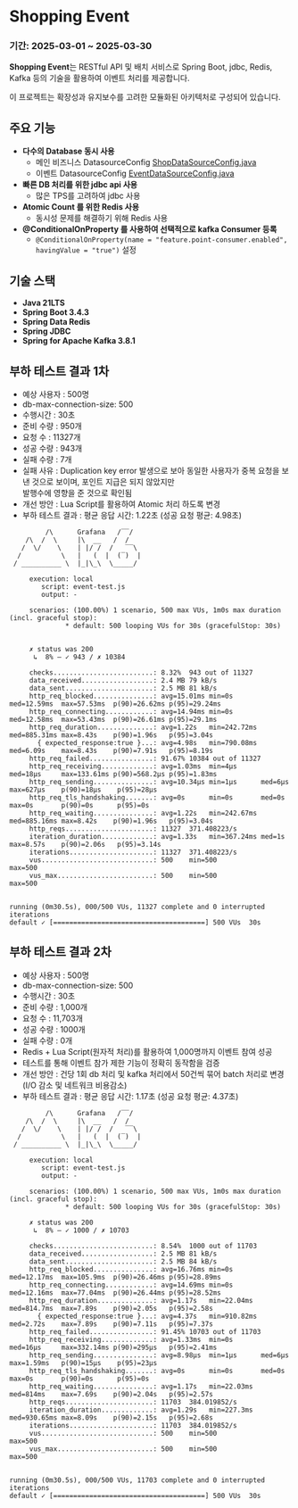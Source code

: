 # Shopping Event
### 기간: 2025-03-01 ~ 2025-03-30

**Shopping Event**는 RESTful API 및 배치 서비스로
Spring Boot, jdbc, Redis, Kafka 등의 기술을 활용하여 이벤트 처리를 제공합니다.

이 프로젝트는 확장성과 유지보수를 고려한 모듈화된 아키텍처로 구성되어 있습니다.

## 주요 기능
- **다수의 Database 동시 사용**
    - 메인 비즈니스 DatasourceConfig [ShopDataSourceConfig.java](src/main/java/com/shop/shoppingevent/config/ShopDataSourceConfig.java)
    - 이벤트 DatasourceConfig [EventDataSourceConfig.java](src/main/java/com/shop/shoppingevent/config/EventDataSourceConfig.java)
- **빠른 DB 처리를 위한 jdbc api 사용**
    - 많은 TPS를 고려하여 jdbc 사용
- **Atomic Count 를 위한 Redis 사용**
    - 동시성 문제를 해결하기 위해 Redis 사용
- **@ConditionalOnProperty 를 사용하여 선택적으로 kafka Consumer 등록**
    - ``@ConditionalOnProperty(name = "feature.point-consumer.enabled", havingValue = "true")`` 설정

## 기술 스택

- **Java 21LTS**
- **Spring Boot 3.4.3**
- **Spring Data Redis**
- **Spring JDBC**
- **Spring for Apache Kafka 3.8.1**


## 부하 테스트 결과 1차
- 예상 사용자 : 500명
- db-max-connection-size: 500
- 수행시간 : 30초
- 준비 수량 : 950개
- 요청 수 : 11327개
- 성공 수량 : 943개
- 실패 수량 : 7개
- 실패 사유 : Duplication key error 발생으로 보아 동일한 사용자가 중복 요청을 보낸 것으로 보이며, 포인트 지급은 되지 않았지만
<br> 발행수에 영향을 준 것으로 확인됨
- 개선 방안 : Lua Script를 활용하여 Atomic 처리 하도록 변경
- 부하 테스트 결과 : 평균 응답 시간: 1.22초 (성공 요청 평균: 4.98초)
```
         /\      Grafana   /‾‾/  
    /\  /  \     |\  __   /  /   
   /  \/    \    | |/ /  /   ‾‾\ 
  /          \   |   (  |  (‾)  |
 / __________ \  |_|\_\  \_____/ 

     execution: local
        script: event-test.js
        output: -

     scenarios: (100.00%) 1 scenario, 500 max VUs, 1m0s max duration (incl. graceful stop):
              * default: 500 looping VUs for 30s (gracefulStop: 30s)


     ✗ status was 200
      ↳  8% — ✓ 943 / ✗ 10384

     checks.........................: 8.32%  943 out of 11327
     data_received..................: 2.4 MB 79 kB/s
     data_sent......................: 2.5 MB 81 kB/s
     http_req_blocked...............: avg=15.01ms min=0s       med=12.59ms  max=57.53ms  p(90)=26.62ms p(95)=29.24ms
     http_req_connecting............: avg=14.94ms min=0s       med=12.58ms  max=53.43ms  p(90)=26.61ms p(95)=29.1ms 
     http_req_duration..............: avg=1.22s   min=242.72ms med=885.31ms max=8.43s    p(90)=1.96s   p(95)=3.04s  
       { expected_response:true }...: avg=4.98s   min=790.08ms med=6.09s    max=8.43s    p(90)=7.91s   p(95)=8.19s  
     http_req_failed................: 91.67% 10384 out of 11327
     http_req_receiving.............: avg=1.03ms  min=4µs      med=18µs     max=133.61ms p(90)=568.2µs p(95)=1.83ms 
     http_req_sending...............: avg=10.34µs min=1µs      med=6µs      max=627µs    p(90)=18µs    p(95)=28µs   
     http_req_tls_handshaking.......: avg=0s      min=0s       med=0s       max=0s       p(90)=0s      p(95)=0s     
     http_req_waiting...............: avg=1.22s   min=242.67ms med=885.16ms max=8.42s    p(90)=1.96s   p(95)=3.04s  
     http_reqs......................: 11327  371.408223/s
     iteration_duration.............: avg=1.33s   min=367.24ms med=1s       max=8.57s    p(90)=2.06s   p(95)=3.14s  
     iterations.....................: 11327  371.408223/s
     vus............................: 500    min=500            max=500
     vus_max........................: 500    min=500            max=500


running (0m30.5s), 000/500 VUs, 11327 complete and 0 interrupted iterations
default ✓ [======================================] 500 VUs  30s
```

## 부하 테스트 결과 2차
- 예상 사용자 : 500명
- db-max-connection-size: 500
- 수행시간 : 30초
- 준비 수량 : 1,000개
- 요청 수 : 11,703개
- 성공 수량 : 1000개
- 실패 수량 : 0개
- Redis + Lua Script(원자적 처리)를 활용하여 1,000명까지 이벤트 참여 성공
- 테스트를 통해 이벤트 참가 제한 기능이 정확히 동작함을 검증
- 개선 방안 : 건당 1회 db 처리 및 kafka 처리에서 50건씩 묶어 batch 처리로 변경 (I/O 감소 및 네트워크 비용감소) 
- 부하 테스트 결과 : 평균 응답 시간: 1.17초 (성공 요청 평균: 4.37초)
```
         /\      Grafana   /‾‾/  
    /\  /  \     |\  __   /  /   
   /  \/    \    | |/ /  /   ‾‾\ 
  /          \   |   (  |  (‾)  |
 / __________ \  |_|\_\  \_____/ 

     execution: local
        script: event-test.js
        output: -

     scenarios: (100.00%) 1 scenario, 500 max VUs, 1m0s max duration (incl. graceful stop):
              * default: 500 looping VUs for 30s (gracefulStop: 30s)

     ✗ status was 200
      ↳  8% — ✓ 1000 / ✗ 10703

     checks.........................: 8.54%  1000 out of 11703
     data_received..................: 2.5 MB 81 kB/s
     data_sent......................: 2.5 MB 84 kB/s
     http_req_blocked...............: avg=16.76ms min=0s       med=12.17ms  max=105.9ms  p(90)=26.46ms p(95)=28.89ms
     http_req_connecting............: avg=14.69ms min=0s       med=12.16ms  max=77.04ms  p(90)=26.44ms p(95)=28.52ms
     http_req_duration..............: avg=1.17s   min=22.04ms  med=814.7ms  max=7.89s    p(90)=2.05s   p(95)=2.58s  
       { expected_response:true }...: avg=4.37s   min=910.82ms med=2.72s    max=7.89s    p(90)=7.11s   p(95)=7.37s  
     http_req_failed................: 91.45% 10703 out of 11703
     http_req_receiving.............: avg=1.33ms  min=0s       med=16µs     max=332.14ms p(90)=295µs   p(95)=2.41ms 
     http_req_sending...............: avg=8.98µs  min=1µs      med=6µs      max=1.59ms   p(90)=15µs    p(95)=23µs   
     http_req_tls_handshaking.......: avg=0s      min=0s       med=0s       max=0s       p(90)=0s      p(95)=0s     
     http_req_waiting...............: avg=1.17s   min=22.03ms  med=814ms    max=7.69s    p(90)=2.04s   p(95)=2.57s  
     http_reqs......................: 11703  384.019852/s
     iteration_duration.............: avg=1.29s   min=227.3ms  med=930.65ms max=8.09s    p(90)=2.15s   p(95)=2.68s  
     iterations.....................: 11703  384.019852/s
     vus............................: 500    min=500            max=500
     vus_max........................: 500    min=500            max=500


running (0m30.5s), 000/500 VUs, 11703 complete and 0 interrupted iterations
default ✓ [======================================] 500 VUs  30s
```
